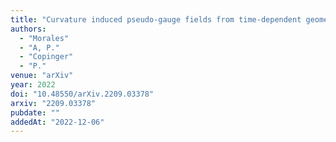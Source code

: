 ```yaml
---
title: "Curvature induced pseudo-gauge fields from time-dependent geometries in graphene"
authors:
  - "Morales"
  - "A, P."
  - "Copinger"
  - "P."
venue: "arXiv"
year: 2022
doi: "10.48550/arXiv.2209.03378"
arxiv: "2209.03378"
pubdate: ""
addedAt: "2022-12-06"
---
```


